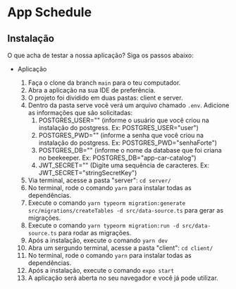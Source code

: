 <h1>App Schedule</h1> 

## Instalação 

O que acha de testar a nossa aplicação? Siga os passos abaixo:

+ Aplicação

    1) Faça o clone da branch ```main``` para o teu computador.
    2) Abra a aplicação na sua IDE de preferência.
    3) O projeto foi dividido em duas pastas: client e server.
    4) Dentro da pasta serve você verá um arquivo chamado ```.env```. Adicione as informações que são solicitadas:
        1) POSTGRES_USER="" (informe o usuário que você criou na instalação do postgress. Ex: POSTGRES_USER="user")
        2) POSTGRES_PWD="" (informe a senha que você criou na instalação do postgress. Ex: POSTGRES_PWD="senhaForte")
        3) POSTGRES_DB="" (informe o nome da database que foi criana no beekeeper. Ex: POSTGRES_DB="app-car-catalog")
        4) JWT_SECRET="" (Digite uma sequência de caracteres. Ex: JWT_SECRET="stringSecretKey")
    5) Via terminal, acesse a pasta "server": ```cd server/```
    6) No terminal, rode o comando ```yarn``` para instalar todas as dependências.
    7) Execute o comando ```yarn typeorm migration:generate src/migrations/createTables -d src/data-source.ts``` para gerar as migrações.
    8) Execute o comando ```yarn typeorm migration:run -d src/data-source.ts``` para rodar as migrações.
    9) Após a instalação, execute o comando ```yarn dev```
    10) Abra um sergundo terminal, acesse a pasta "client": ```cd client/```
    11) No terminal, rode o comando ```yarn``` para instalar todas as dependências.
    12) Após a instalação, execute o comando ```expo start```
    13) A aplicação será aberta no seu navegador e você já pode utilizar.


